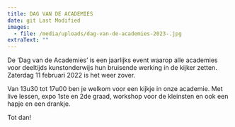```yaml
---
title: DAG VAN DE ACADEMIES
date: git Last Modified
images:
  - file: /media/uploads/dag-van-de-academies-2023-.jpg
extraText: ""
---
```

De ‘Dag van de Academies’ is een jaarlijks event waarop alle academies voor deeltijds kunstonderwijs hun bruisende werking in de kijker zetten. Zaterdag 11 februari 2022 is het weer zover.

Van 13u30 tot 17u00 ben je welkom voor een kijkje in onze academie. Met live lessen, expo 1ste en 2de graad, workshop voor de kleinsten en ook een hapje en een drankje.

T﻿ot dan!